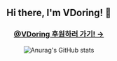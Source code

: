 <div align="center">

## Hi there, I'm VDoring! 👋

### [@VDoring 후원하러 가기! &rarr;](https://toss.me/VDoring)

![Anurag's GitHub stats](https://github-readme-stats.vercel.app/api?username=VDoring&count_private=true)

</div>


<!--
**VDoring/VDoring** is a ✨ _special_ ✨ repository because its `README.md` (this file) appears on your GitHub profile.

Here are some ideas to get you started:

- 🔭 I’m currently working on ...
- 🌱 I’m currently learning ...
- 👯 I’m looking to collaborate on ...
- 🤔 I’m looking for help with ...
- 💬 Ask me about ...
- 📫 How to reach me: ...
- 😄 Pronouns: ...
- ⚡ Fun fact: ...
-->
